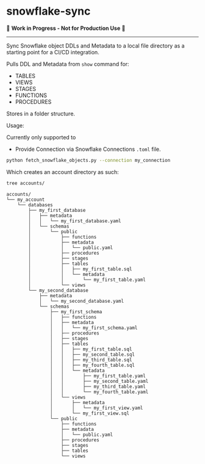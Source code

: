 # snowflake-sync

🚧 **Work in Progress - Not for Production Use** 🚧

---

Sync Snowflake object DDLs and Metadata to a local file directory as a starting point for a CI/CD integration.

Pulls DDL and Metadata from `show` command for:

- TABLES
- VIEWS
- STAGES
- FUNCTIONS
- PROCEDURES

Stores in a folder structure.

Usage:

Currently only supported to
- Provide Connection via Snowflake Connections `.toml` file.

```bash
python fetch_snowflake_objects.py --connection my_connection
```

Which creates an account directory as such:

```bash
tree accounts/
```

```
accounts/
└── my_account
    └── databases
        ├── my_first_database
        │   ├── metadata
        │   │   └── my_first_database.yaml
        │   └── schemas
        │       └── public
        │           ├── functions
        │           ├── metadata
        │           │   └── public.yaml
        │           ├── procedures
        │           ├── stages
        │           ├── tables
        │           │   ├── my_first_table.sql
        │           │   └── metadata
        │           │       └── my_first_table.yaml
        │           └── views
        └── my_second_database
            ├── metadata
            │   └── my_second_database.yaml
            └── schemas
                ├── my_first_schema
                │   ├── functions
                │   ├── metadata
                │   │   └── my_first_schema.yaml
                │   ├── procedures
                │   ├── stages
                │   ├── tables
                │   │   ├── my_first_table.sql
                │   │   ├── my_second_table.sql
                │   │   ├── my_third_table.sql
                │   │   ├── my_fourth_table.sql
                │   │   └── metadata
                │   │       ├── my_first_table.yaml
                │   │       ├── my_second_table.yaml
                │   │       ├── my_third_table.yaml
                │   │       └── my_fourth_table.yaml
                │   └── views
                │       ├── metadata
                │       │   └── my_first_view.yaml
                │       └── my_first_view.sql
                └── public
                    ├── functions
                    ├── metadata
                    │   └── public.yaml
                    ├── procedures
                    ├── stages
                    ├── tables
                    └── views
```